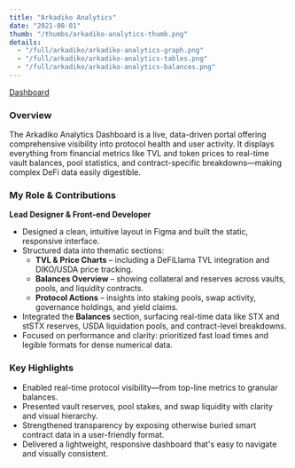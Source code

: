 ```yaml
---
title: "Arkadiko Analytics"
date: "2021-08-01"
thumb: "/thumbs/arkadiko-analytics-thumb.png"
details:
  - "/full/arkadiko/arkadiko-analytics-graph.png"
  - "/full/arkadiko/arkadiko-analytics-tables.png"
  - "/full/arkadiko/arkadiko-analytics-balances.png"
---
```


[Dashboard](https://info.arkadiko.finance/)

### Overview

The Arkadiko Analytics Dashboard is a live, data-driven portal offering comprehensive visibility into protocol health and user activity. It displays everything from financial metrics like TVL and token prices to real-time vault balances, pool statistics, and contract-specific breakdowns—making complex DeFi data easily digestible.

### My Role & Contributions

**Lead Designer & Front-end Developer**

- Designed a clean, intuitive layout in Figma and built the static, responsive interface.
- Structured data into thematic sections:
  - **TVL & Price Charts** – including a DeFiLlama TVL integration and DIKO/USDA price tracking.
  - **Balances Overview** – showing collateral and reserves across vaults, pools, and liquidity contracts.
  - **Protocol Actions** – insights into staking pools, swap activity, governance holdings, and yield claims.
- Integrated the **Balances** section, surfacing real-time data like STX and stSTX reserves, USDA liquidation pools, and contract-level breakdowns.
- Focused on performance and clarity: prioritized fast load times and legible formats for dense numerical data.

### Key Highlights

- Enabled real-time protocol visibility—from top-line metrics to granular balances.
- Presented vault reserves, pool stakes, and swap liquidity with clarity and visual hierarchy.
- Strengthened transparency by exposing otherwise buried smart contract data in a user-friendly format.
- Delivered a lightweight, responsive dashboard that's easy to navigate and visually consistent.
